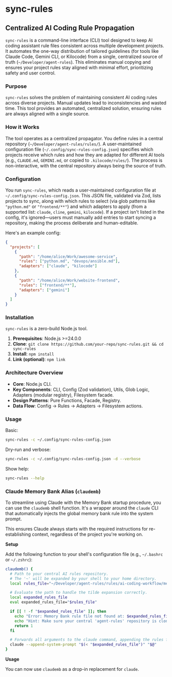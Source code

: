 # sync-rules

## Centralized AI Coding Rule Propagation

`sync-rules` is a command-line interface (CLI) tool designed to keep AI coding assistant rule files consistent across multiple development projects. It automates the one-way distribution of tailored guidelines (for tools like Claude Code, Gemini CLI, or Kilocode) from a single, centralized source of truth (`~/Developer/agent-rules`). This eliminates manual copying and ensures your project rules stay aligned with minimal effort, prioritizing safety and user control.

### Purpose

`sync-rules` solves the problem of maintaining consistent AI coding rules across diverse projects. Manual updates lead to inconsistencies and wasted time. This tool provides an automated, centralized solution, ensuring rules are always aligned with a single source.

### How it Works

The tool operates as a centralized propagator. You define rules in a central repository (`~/Developer/agent-rules/rules/`). A user-maintained configuration file (`~/.config/sync-rules-config.json`) specifies which projects receive which rules and how they are adapted for different AI tools (e.g., `CLAUDE.md`, `GEMINI.md`, or copied to `.kilocode/rules/`). The process is non-interactive, with the central repository always being the source of truth.

### Configuration

You run `sync-rules`, which reads a user-maintained configuration file at `~/.config/sync-rules-config.json`. This JSON file, validated via Zod, lists projects to sync, along with which rules to select (via glob patterns like `"python.md"` or `"frontend/**"`) and which adapters to apply (from a supported list: `claude`, `cline`, `gemini`, `kilocode`). If a project isn't listed in the config, it's ignored—users must manually add entries to start syncing a repository, making the process deliberate and human-editable.

Here's an example config:

```json
{
  "projects": [
    {
      "path": "/home/alice/Work/awesome-service",
      "rules": ["python.md", "devops/ansible.md"],
      "adapters": ["claude", "kilocode"]
    },
    {
      "path": "/home/alice/Work/website-frontend",
      "rules": ["frontend/**"],
      "adapters": ["gemini"]
    }
  ]
}
```

### Installation

`sync-rules` is a zero-build Node.js tool.

1.  **Prerequisites**: Node.js >=24.0.0
2.  **Clone**: `git clone https://github.com/your-repo/sync-rules.git && cd sync-rules`
3.  **Install**: `npm install`
4.  **Link (optional)**: `npm link`

### Architecture Overview

- **Core**: Node.js CLI.
- **Key Components**: CLI, Config (Zod validation), Utils, Glob Logic, Adapters (modular registry), Filesystem facade.
- **Design Patterns**: Pure Functions, Facade, Registry.
- **Data Flow**: Config -> Rules -> Adapters -> Filesystem actions.

### Usage

Basic:

```bash
sync-rules -c ~/.config/sync-rules-config.json
```

Dry-run and verbose:

```bash
sync-rules -c ~/.config/sync-rules-config.json -d --verbose
```

Show help:

```bash
sync-rules --help
```

### Claude Memory Bank Alias (`claudemb`)

To streamline using Claude with the Memory Bank startup procedure, you can use the `claudemb` shell function. It's a wrapper around the `claude` CLI that automatically injects the global memory bank rule into the system prompt.

This ensures Claude always starts with the required instructions for re-establishing context, regardless of the project you're working on.

**Setup**

Add the following function to your shell's configuration file (e.g., `~/.bashrc` or `~/.zshrc`):

```bash
claudemb() {
  # Path to your central AI rules repository.
  # The '~' will be expanded by your shell to your home directory.
  local rules_file="~/Developer/agent-rules/rules/ai-coding-workflow/memory-bank.md"

  # Evaluate the path to handle the tilde expansion correctly.
  local expanded_rules_file
  eval expanded_rules_file="$rules_file"

  if [[ ! -f "$expanded_rules_file" ]]; then
    echo "Error: Memory Bank rule file not found at: $expanded_rules_file" >&2
    echo "Hint: Make sure your central 'agent-rules' repository is cloned at '~/Developer/agent-rules'." >&2
    return 1
  fi

  # Forwards all arguments to the claude command, appending the rules file content.
  claude --append-system-prompt "$(< "$expanded_rules_file")" "$@"
}
```

**Usage**

You can now use `claudemb` as a drop-in replacement for `claude`.
